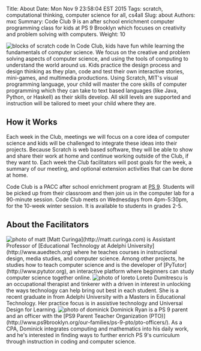 Title: About
Date: Mon Nov  9 23:58:04 EST 2015
Tags: scratch, computational thinking, computer science for all, cs4all
Slug: about
Authors: mxc
Summary: Code Club 9 is an after school enrichment computer programming class for kids at PS 9 Brooklyn which focuses on creativity and problem solving with computers.
Weight: 10

<img src="/img/scratch-left.png" class="pull-right img-responsive" alt="blocks of scratch code">
In Code Club, kids have fun while learning the fundamentals of computer
science. We focus on the creative and problem solving aspects of
computer science, and using the tools of computing to understand the
world around us. Kids practice the design process and design thinking
as they plan, code and test their own interactive stories, mini-games,
and multimedia productions. Using Scratch, MIT's visual programming
language, your child will master the core skills of computer
programming which they can take to text based languages (like Java,
Python, or Haskell) as their skills develop. All skill levels are
supported and instruction will be tailored to meet your child where
they are.

How it Works
------------
Each week in the Club, meetings we will focus on a core idea of computer
science and kids will be challenged to integrate these ideas into their
projects. Because Scratch is web based software, they will be able to
show and share their work at home and continue working outside of the
Club, if they want to. Each week the Club facilitators will post goals
for the week, a summary of our meeting, and optional extension
activities that can be done at home.

Code Club is a PACC after school enrichment program at [PS 9](http://www.ps9brooklyn.org). Students
will be picked up from their classroom and then join us in the computer
lab for a 90-minute session. Code Club meets on Wednesdays from
4pm-5:30pm, for the 10-week winter session. It is available to students in grades 2-5.

About the Facilitators
----------------------
<img src="/img/mxc-csed-sq.jpg" alt="photo of matt" class="img-circle pull-left">
[Matt Curinga](http://matt.curinga.com) is Assistant Professor of
[Educational Technology at Adelphi University](http://www.auedtech.org) where he teaches courses in instructional design,
media studies, and computer science. Among other projects, he studies
how to teach computer science and is the developer of [PyTutor](http://www.pytutor.org), an
interactive platform where beginners can study computer science
together online.

<img src="/img/loreto-linked.jpg" alt="photo of loreto" class="img-circle pull-right">
Loreto Dumitrescu is an occupational therapist and tinkerer with a
driven in interest in unlocking the ways technology can help bring out
best in each student. She is a recent graduate in from Adelphi
University with a Masters in Educational Technology. Her practice focus
is in assistive technology and Universal Design for Learning.


<img src="/img/dom.jpg" alt="photo of dominick" class="img-circle pull-left">
Dominick Ryan is a PS 9 parent and an officer with the [PS9 Parent Teacher Organization (PTO)](http://www.ps9brooklyn.org/our-families/ps-9-pto/pto-officers/). As a CPA, Dominick integrates computing and mathematics into his daily work, and he's interested in finding ways to further enrich PS 9's curriculum through instruction in coding and computer science.

